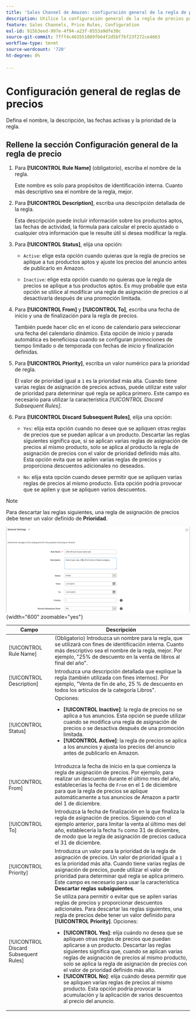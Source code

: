 ```yaml
---
title: 'Sales Channel de Amazon: configuración general de la regla de precios'
description: Utilice la configuración general de la regla de precios para definir las características principales de una regla de precios de listado.
feature: Sales Channels, Price Rules, Configuration
exl-id: 915b3eed-997e-4f94-a23f-0553a9dfe30c
source-git-commit: 7fff4c463551089fb64f2d5bf7bf23f272ce4663
workflow-type: tm+mt
source-wordcount: '720'
ht-degree: 0%

---
```


# Configuración general de reglas de precios

Defina el nombre, la descripción, las fechas activas y la prioridad de la regla.

## Rellene la sección Configuración general de la regla de precio

1. Para **[!UICONTROL Rule Name]** (obligatorio), escriba el nombre de la regla.

   Este nombre es solo para propósitos de identificación interna. Cuanto más descriptivo sea el nombre de la regla, mejor.

1. Para **[!UICONTROL Description]**, escriba una descripción detallada de la regla.

   Esta descripción puede incluir información sobre los productos aptos, las fechas de actividad, la fórmula para calcular el precio ajustado o cualquier otra información que le resulte útil si desea modificar la regla.

1. Para **[!UICONTROL Status]**, elija una opción:

   - `Active`: elige esta opción cuando quieras que la regla de precios se aplique a tus productos aptos y ajuste los precios del anuncio antes de publicarlo en Amazon.

   - `Inactive`: elige esta opción cuando no quieras que la regla de precios se aplique a tus productos aptos. Es muy probable que esta opción se utilice al modificar una regla de asignación de precios o al desactivarla después de una promoción limitada.

1. Para **[!UICONTROL From]** y **[!UICONTROL To]**, escriba una fecha de inicio y una de finalización para la regla de precios.

   También puede hacer clic en el icono de calendario para seleccionar una fecha del calendario dinámico. Esta opción de inicio y parada automática es beneficiosa cuando se configuran promociones de tiempo limitado o de temporada con fechas de inicio y finalización definidas.

1. Para **[!UICONTROL Priority]**, escriba un valor numérico para la prioridad de regla.

   El valor de prioridad igual a `1` es la prioridad más alta. Cuando tiene varias reglas de asignación de precios activas, puede utilizar este valor de prioridad para determinar qué regla se aplica primero. Este campo es necesario para utilizar la característica _[!UICONTROL Discard Subsequent Rules]_.

1. Para **[!UICONTROL Discard Subsequent Rules]**, elija una opción:

   - `Yes`: elija esta opción cuando no desee que se apliquen otras reglas de precios que se puedan aplicar a un producto. Descartar las reglas siguientes significa que, si se aplican varias reglas de asignación de precios al mismo producto, solo se aplica al producto la regla de asignación de precios con el valor de prioridad definido más alto. Esta opción evita que se apilen varias reglas de precios y proporciona descuentos adicionales no deseados.

   - `No`: elija esta opción cuando desee permitir que se apliquen varias reglas de precios al mismo producto. Esta opción podría provocar que se apilen y que se apliquen varios descuentos.

>[!NOTE]
>
>Para descartar las reglas siguientes, una regla de asignación de precios debe tener un valor definido de **Prioridad**.

![Configuración general de la regla de precios](assets/amazon-pricing-rule-general.png){width="600" zoomable="yes"}

| Campo | Descripción |
|---------------------------------------|---------------------------------------------------------------------------------------------------------------------------------------------------------------------------------------------------------------------------------------------------------------------------------------------------------------------------------------------------------------------------------------------------------------------------------------------------------------------------------------------------------------------------------------------------------------------------------------------------------------------------------------------------------------------------------------------------------------------------------------------|
| [!UICONTROL Rule Name] | (Obligatorio) Introduzca un nombre para la regla, que se utilizará con fines de identificación interna. Cuanto más descriptivo sea el nombre de la regla, mejor. Por ejemplo, &quot;25% de descuento en la venta de libros al final del año&quot;. |
| [!UICONTROL Description] | Introduzca una descripción detallada que explique la regla (también utilizada con fines internos). Por ejemplo, &quot;Venta de fin de año, 25 % de descuento en todos los artículos de la categoría Libros&quot;. |
| [!UICONTROL Status] | Opciones:<ul><li>**[!UICONTROL Inactive]**: la regla de precios no se aplica a tus anuncios. Esta opción se puede utilizar cuando se modifica una regla de asignación de precios o se desactiva después de una promoción limitada.</li><li>**[!UICONTROL Active]**: la regla de precios se aplica a los anuncios y ajusta los precios del anuncio antes de publicarlo en Amazon.</li></ul> |
| [!UICONTROL From] | Introduzca la fecha de inicio en la que comienza la regla de asignación de precios. Por ejemplo, para realizar un descuento durante el último mes del año, establecerías la fecha de `From` en el 1 de diciembre para que la regla de precios se aplique automáticamente a tus anuncios de Amazon a partir del 1 de diciembre. |
| [!UICONTROL To] | Introduzca la fecha de finalización en la que finaliza la regla de asignación de precios. Siguiendo con el ejemplo anterior, para limitar la venta al último mes del año, establecería la fecha `To` como 31 de diciembre, de modo que la regla de asignación de precios caduca el 31 de diciembre. |
| [!UICONTROL Priority] | Introduzca un valor para la prioridad de la regla de asignación de precios. Un valor de prioridad igual a `1` es la prioridad más alta. Cuando tiene varias reglas de asignación de precios, puede utilizar el valor de prioridad para determinar qué regla se aplica primero. Este campo es necesario para usar la característica **Descartar reglas subsiguientes**. |
| [!UICONTROL Discard Subsequent Rules] | Se utiliza para permitir o evitar que se apilen varias reglas de precios y proporcionar descuentos adicionales. Para descartar las reglas siguientes, una regla de precios debe tener un valor definido para **[!UICONTROL Priority]**. Opciones:<ul><li>**[!UICONTROL Yes]**: elija cuándo no desea que se apliquen otras reglas de precios que puedan aplicarse a un producto. Descartar las reglas siguientes significa que, cuando se aplican varias reglas de asignación de precios al mismo producto, solo se aplica la regla de asignación de precios con el valor de prioridad definido más alto.</li><li>**[!UICONTROL No]**: elija cuándo desea permitir que se apliquen varias reglas de precios al mismo producto. Esta opción podría provocar la acumulación y la aplicación de varios descuentos al precio del anuncio.</li></ul> |

